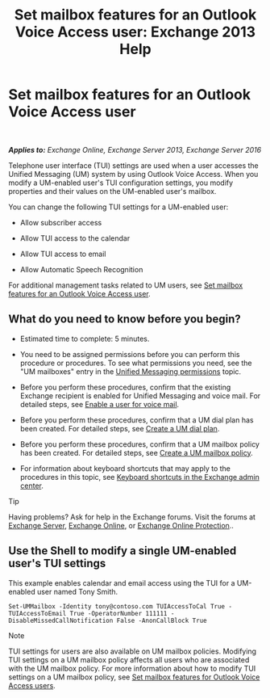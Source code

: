 ﻿---
title: 'Set mailbox features for an Outlook Voice Access user: Exchange 2013 Help'
TOCTitle: Set mailbox features for an Outlook Voice Access user
ms:assetid: a56bfd75-7bc5-49b9-b098-06855a720dcd
ms:mtpsurl: https://technet.microsoft.com/en-us/library/Bb124030(v=EXCHG.150)
ms:contentKeyID: 49315476
ms.date: 12/10/2017
mtps_version: v=EXCHG.150
---

# Set mailbox features for an Outlook Voice Access user

 

_**Applies to:** Exchange Online, Exchange Server 2013, Exchange Server 2016_


Telephone user interface (TUI) settings are used when a user accesses the Unified Messaging (UM) system by using Outlook Voice Access. When you modify a UM-enabled user's TUI configuration settings, you modify properties and their values on the UM-enabled user's mailbox.

You can change the following TUI settings for a UM-enabled user:

  - Allow subscriber access

  - Allow TUI access to the calendar

  - Allow TUI access to email

  - Allow Automatic Speech Recognition

For additional management tasks related to UM users, see [Set mailbox features for an Outlook Voice Access user](set-mailbox-features-for-an-outlook-voice-access-user-exchange-2013-help.md).

## What do you need to know before you begin?

  - Estimated time to complete: 5 minutes.

  - You need to be assigned permissions before you can perform this procedure or procedures. To see what permissions you need, see the "UM mailboxes" entry in the [Unified Messaging permissions](unified-messaging-permissions-exchange-2013-help.md) topic.

  - Before you perform these procedures, confirm that the existing Exchange recipient is enabled for Unified Messaging and voice mail. For detailed steps, see [Enable a user for voice mail](enable-a-user-for-voice-mail-exchange-2013-help.md).

  - Before you perform these procedures, confirm that a UM dial plan has been created. For detailed steps, see [Create a UM dial plan](create-a-um-dial-plan-exchange-2013-help.md).

  - Before you perform these procedures, confirm that a UM mailbox policy has been created. For detailed steps, see [Create a UM mailbox policy](create-a-um-mailbox-policy-exchange-2013-help.md).

  - For information about keyboard shortcuts that may apply to the procedures in this topic, see [Keyboard shortcuts in the Exchange admin center](keyboard-shortcuts-in-the-exchange-admin-center-exchange-online-protection-help.md).


> [!TIP]
> Having problems? Ask for help in the Exchange forums. Visit the forums at <A href="https://go.microsoft.com/fwlink/p/?linkid=60612">Exchange Server</A>, <A href="https://go.microsoft.com/fwlink/p/?linkid=267542">Exchange Online</A>, or <A href="https://go.microsoft.com/fwlink/p/?linkid=285351">Exchange Online Protection</A>..



## Use the Shell to modify a single UM-enabled user's TUI settings

This example enables calendar and email access using the TUI for a UM-enabled user named Tony Smith.

    Set-UMMailbox -Identity tony@contoso.com TUIAccessToCal True -TUIAccessToEmail True -OperatorNumber 111111 -DisableMissedCallNotification False -AnonCallBlock True


> [!NOTE]
> TUI settings for users are also available on UM mailbox policies. Modifying TUI settings on a UM mailbox policy affects all users who are associated with the UM mailbox policy. For more information about how to modify TUI settings on a UM mailbox policy, see <A href="set-mailbox-features-for-outlook-voice-access-users-exchange-2013-help.md">Set mailbox features for Outlook Voice Access users</A>.


